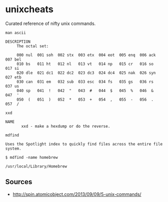# unixcheats

Curated reference of nifty unix commands.

```
man ascii

DESCRIPTION
     The octal set:

     000 nul  001 soh  002 stx  003 etx  004 eot  005 enq  006 ack  007 bel
     010 bs   011 ht   012 nl   013 vt   014 np   015 cr   016 so   017 si
     020 dle  021 dc1  022 dc2  023 dc3  024 dc4  025 nak  026 syn  027 etb
     030 can  031 em   032 sub  033 esc  034 fs   035 gs   036 rs   037 us
     040 sp   041  !   042  "   043  #   044  $   045  %   046  &   047  '
     050  (   051  )   052  *   053  +   054  ,   055  -   056  .   057  /
```
  
```  
xxd

NAME
       xxd - make a hexdump or do the reverse.
```

```
mdfind

Uses the Spotlight index to quickly find files across the entire file system.

$ mdfind -name homebrew

/usr/local/Library/Homebrew
```

## Sources

 * http://spin.atomicobject.com/2013/09/09/5-unix-commands/



